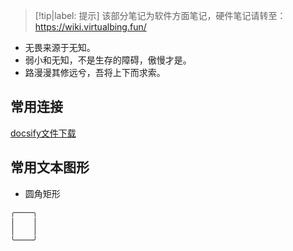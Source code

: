> [!tip|label: 提示]
> 该部分笔记为软件方面笔记，硬件笔记请转至：https://wiki.virtualbing.fun/

* 无畏来源于无知。
* 弱小和无知，不是生存的障碍，傲慢才是。
* 路漫漫其修远兮，吾将上下而求索。

## 常用连接

[docsify文件下载](Web/docsify/项目配置/文件下载/README.md)

## 常用文本图形

* 圆角矩形

```txt
╭────╮
│    │
│    │
╰────╯
```

